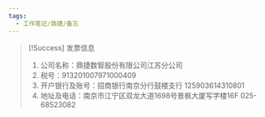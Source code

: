 ```yaml
---
tags:
  - 工作笔记/鼎捷/备忘
---
```

>[!Success] 发票信息
>1. 公司名称：鼎捷数智股份有限公司江苏分公司
>2. 税号：913201007971000409
>3. 开户银行及账号：招商银行南京分行鼓楼支行 125903614310801
>4. 地址及电话：南京市江宁区双龙大道1698号景枫大厦写字楼16F 025-68523082

